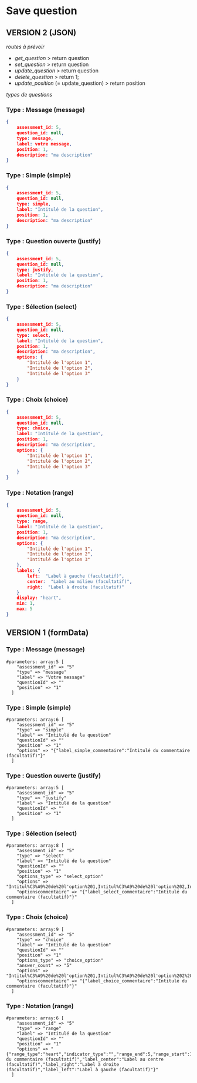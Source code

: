 # Save question
## VERSION 2 (JSON)
_routes à prévoir_

- *get_question* > return question
- *set_question* > return question
- *update_question* > return question
- *delete_question* > return 1;
- *update_position* (= update_question) > return position

_types de questions_
### Type : Message (message)

```json
{   
    assessment_id: 5,  
    question_id: null, 
    type: message,  
    label: votre message,
    position: 1,
    description: "ma description"
}
```

### Type : Simple (simple)

```json
{
    assessment_id: 5,    
    question_id: null, 
    type: simple,
    label: "Intitulé de la question",
    position: 1,
    description: "ma description"
}
```

### Type : Question ouverte (justify)

```json
{
    assessment_id: 5,    
    question_id: null, 
    type: justify,
    label: "Intitulé de la question",
    position: 1,
    description: "ma description"
}
```

### Type : Sélection (select)

```json
{
    assessment_id: 5,
    question_id: null,    
    type: select,
    label: "Intitulé de la question",
    position: 1,
    description: "ma description",
    options: {
        "Intitulé de l'option 1",
        "Intitulé de l'option 2",
        "Intitulé de l'option 3"
    }
}
```

### Type : Choix (choice)

```json
{
    assessment_id: 5,    
    question_id: null, 
    type: choice,
    label: "Intitulé de la question",
    position: 1,
    description: "ma description",
    options: {
        "Intitulé de l'option 1",
        "Intitulé de l'option 2",
        "Intitulé de l'option 3"
    }
}
```

### Type : Notation (range)

```json
{
    assessment_id: 5,    
    question_id: null, 
    type: range,
    label: "Intitulé de la question",
    position: 1,
    description: "ma description",
    options: {
        "Intitulé de l'option 1",
        "Intitulé de l'option 2",
        "Intitulé de l'option 3"
    },
    labels: {
        left:  "Label à gauche (facultatif)",
        center:  "Label au milieu (facultatif)",
        right:  "Label à droite (facultatif)"
    }
    display: "heart",
    min: 1,
    max: 5
}
```
## VERSION 1 (formData)
### Type : Message (message)

```
#parameters: array:5 [
    "assessment_id" => "5"
    "type" => "message"
    "label" => "Votre message"
    "questionId" => ""
    "position" => "1"
  ]
```

### Type : Simple (simple)

```
#parameters: array:6 [
    "assessment_id" => "5"
    "type" => "simple"
    "label" => "Intitulé de la question"
    "questionId" => ""
    "position" => "1"
    "options" => "{"label_simple_commentaire":"Intitulé du commentaire (facultatif)"}"
  ]
```

### Type : Question ouverte (justify)

```
#parameters: array:5 [
    "assessment_id" => "5"
    "type" => "justify"
    "label" => "Intitulé de la question"
    "questionId" => ""
    "position" => "1"
  ]
```

### Type : Sélection (select)

```
#parameters: array:8 [
    "assessment_id" => "5"
    "type" => "select"
    "label" => "Intitulé de la question"
    "questionId" => ""
    "position" => "1"
    "options_type" => "select_option"
    "options" => "Intitul%C3%A9%20de%20l'option%201,Intitul%C3%A9%20de%20l'option%202,Intitul%C3%A9%20de%20l'option%203"
    "optionscommentaire" => "{"label_select_commentaire":"Intitulé du commentaire (facultatif)"}"
  ]
```

### Type : Choix (choice)

```
#parameters: array:9 [
    "assessment_id" => "5"
    "type" => "choice"
    "label" => "Intitulé de la question"
    "questionId" => ""
    "position" => "1"
    "options_type" => "choice_option"
    "answer_count" => "5"
    "options" => "Intitul%C3%A9%20de%20l'option%201,Intitul%C3%A9%20de%20l'option%202%20,Intitul%C3%A9%20de%20l'option%203%20"
    "optionscommentaire" => "{"label_choice_commentaire":"Intitulé du commentaire (facultatif)"}"
  ]
```

### Type : Notation (range)

```
#parameters: array:6 [
    "assessment_id" => "5"
    "type" => "range"
    "label" => "Intitulé de la question"
    "questionId" => ""
    "position" => "1"
    "options" => "{"range_type":"heart","indicator_type":"","range_end":5,"range_start":1,"label_range_commentaire":"Intitulé du commentaire (facultatif)","label_center":"Label au centre (facultatif)","label_right":"Label à droite (facultatif)","label_left":"Label à gauche (facultatif)"}"
  ]
```